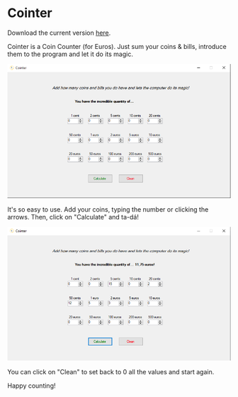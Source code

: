 # Cointer
Download the current version [here](https://github.com/Delunado/Cointer/releases/download/V1.0/CointerWindows.zip).

Cointer is a Coin Counter (for Euros). Just sum your coins & bills, introduce them to the program and let it do its magic.

![CointerShoot1](https://github.com/Delunado/Cointer/blob/main/Images/CointerShoot1.png)



It's so easy to use. Add your coins, typing the number or clicking the arrows. Then, click on "Calculate" and ta-dá!

![CointerShoot2](https://github.com/Delunado/Cointer/blob/main/Images/CointerShoot2.png)



You can click on "Clean" to set back to 0 all the values and start again.

Happy counting!

